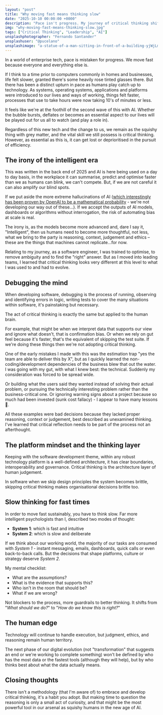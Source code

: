 ```yaml
---
layout: "post"
title: "Why moving fast means thinking slow"
date: "2025-10-10 00:00:00 +0000"
description: "Pace isn't progress. My journey of critical thinking shifting from debugging code to making better decisions as a tech leader, and the mental checklist I use."
img: "why-moving-fast-means-thinking-slow.jpg"
tags: ["Critical Thinking", "Leadership", "AI"]
unsplashphotographer: "Fernando Santander"
unsplashuser: "@pucelano"
unsplashimage: "a-statue-of-a-man-sitting-in-front-of-a-building-yjWjLmv13FI"
---
```


In a world of enterprise tech, pace is mistaken for progress. We move fast because everyone and everything else is.

If I think to a time prior to computers commonly in homes and businesses, life felt slower, granted there's some heavily rose tinted glasses there. But there has been a distinct upturn in pace as humans play catch up to technology. As systems, operating systems, applications and platforms were introduced to our lives and ways of working, things felt faster, processes that use to take hours were now taking 10's of minutes or less.

It feels like we're at the foothill of the second wave of this with AI. Whether the bubble bursts, deflates or becomes an essential aspect to our lives will be played out for us all to watch (and play a role in).

Regardless of this new tech and the change to us, we remain as the squishy thing with grey matter, and the vital skill we still possess is critical thinking. However, as essential as this is, it can get lost or deprioritised in the pursuit of efficiency.

## The irony of the intelligent era
This was written in the back end of 2025 and AI is here being used on a day to day basis, in the workplace it can summarise, predict and optimise faster than we as humans can blink, we can't compete. But, if we are not careful it can also amplify our blind spots.

If we put aside the more extreme hallucinations of AI ([which interestingly has been proven by OpenAI to be a mathematical probability](https://www.computerworld.com/article/4059383/openai-admits-ai-hallucinations-are-mathematically-inevitable-not-just-engineering-flaws.html) - we're not developing our way out of these...). If we accept the outputs of AI models, dashboards or algorithms without interrogation, the risk of automating bias at scale is real.

The irony is, as the models become more advanced and, dare I say it, "Intelligent", then us humans need to become more thoughtful, not less, what we bring to the party is reasoning, context, judgement and ethics – these are the things that machines cannot replicate...for now.

Relating to my journey, as a software engineer, I was trained to optimise, to remove ambiguity and to find the "right" answer. But as I moved into leading teams, I learned that critical thinking looks very different at this level to what I was used to and had to evolve.

## Debugging the mind
When developing software, debugging is the process of running, observing and identifying errors in logic, writing tests to cover the many situations within software, it's painstaking but necessary.

The act of critical thinking is exactly the same but applied to the human brain.

For example, that might be when we interpret data that supports our view and ignore what doesn't, that is confirmation bias. Or when we rely on gut feel because it's faster, that's the equivalent of skipping the test suite. If we're doing these things then we're not adopting critical thinking.

One of the early mistakes I made with this was the estimation trap "yes the team are able to deliver this by X", but as I quickly learned the non-coding/development dependencies of the business blew that out the water. I was going with my gut, with what I knew best: the technical. Suddenly my consideration was forced to be spread wide.

Or building what the users said they wanted instead of solving their actual problem, or pursuing the technically interesting problem rather than the business-critical one. Or ignoring warning signs about a project because so much had been invested (sunk cost fallacy) - I appear to have many lessons :grimacing:.

All these examples were bad decisions because they lacked proper reasoning, context or judgement, best described as unexamined thinking. I've learned that critical reflection needs to be part of the process not an afterthought.

## The platform mindset and the thinking layer
Keeping with the software development theme, within any robust technology platform is a well-defined architecture, it has clear boundaries, interoperability and governance. Critical thinking is the architecture layer of human judgement.

In software when we skip design principles the system becomes brittle, skipping critical thinking makes organisational decisions brittle too.

## Slow thinking for fast times
In order to move fast sustainably, you have to think slow. Far more intelligent psychologists than I, described two modes of thought:
* **System 1**: which is fast and intuitive
* **System 2**: which is slow and deliberate

If we think about our working world, the majority of our tasks are consumed with *System 1* - instant messaging, emails, dashboards, quick calls or even back-to-back calls. But the decisions that shape platforms, culture or strategy deserve *System 2*.

My mental checklist:
* What are the assumptions?
* What is the evidence that supports this?
* Who isn't in the room that should be?
* What if we are wrong?

Not blockers to the process, more guardrails to better thinking. It shifts from "*What should we do?*" to "*How do we know this is right?*"

## The human edge
Technology will continue to handle execution, but judgment, ethics, and reasoning remain human territory.

The next phase of our digital evolution (not "transformation" that suggests an end or we're working to complete something) won't be defined by who has the most data or the fastest tools (although they will help), but by who thinks best about what the data actually means.

## Closing thoughts
There isn't a methodology (that I'm aware of) to embrace and develop critical thinking, it's a habit you adopt. But making time to question the reasoning is only a small act of curiosity, and that might be the most powerful tool in our arsenal as squishy humans in the new age of AI.